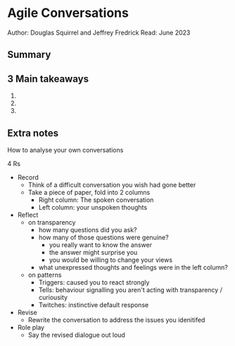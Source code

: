 # Agile Conversations

Author: Douglas Squirrel and Jeffrey Fredrick
Read: June 2023

## Summary

## 3 Main takeaways
1.
2.
3.

## Extra notes

How to analyse your own conversations

4 Rs
- Record
  - Think of a difficult conversation you wish had gone better
  - Take a piece of paper, fold into 2 columns
    - Right column: The spoken conversation
    - Left column: your unspoken thoughts
- Reflect
  - on transparency
    - how many questions did you ask?
    - how many of those questions were genuine?
      - you really want to know the answer
      - the answer might surprise you
      - you would be willing to change your views
    - what unexpressed thoughts and feelings were in the left column?
  - on patterns
    - Triggers: caused you to react strongly
    - Tells: behaviour signalling you aren't acting with transparency / curiousity
    - Twitches: instinctive default response
- Revise
  - Rewrite the conversation to address the issues you idenitifed
- Role play
  - Say the revised dialogue out loud
